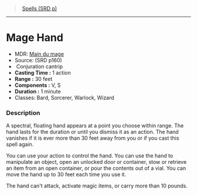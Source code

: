 ﻿---
!SpellVO
Level: cantrip
Type: Conjuration
CastingTime: 1 action
Range: 30 feet
Components: V, S
Duration: 1 minute
Classes: Bard, Sorcerer, Warlock, Wizard
Id: spells_vo.md#mage-hand
ParentLink: spells_vo.md#spells-srd-p
Name: Mage Hand
ParentName: Spells (SRD p)
NameLevel: 1
AltName: '[Main du mage](hd_spells_main_du_mage.md)'
Source: (SRD p160)
---
> [Spells (SRD p)](srd_spells.md)

---

# Mage Hand

- MDR: [Main du mage](hd_spells_main_du_mage.md)
- Source: (SRD p160)
-  Conjuration cantrip
- **Casting Time :** 1 action
- **Range :** 30 feet
- **Components :** V, S
- **Duration :** 1 minute
- Classes: Bard, Sorcerer, Warlock, Wizard

### Description

A spectral, floating hand appears at a point you choose within range. The hand lasts for the duration or until you dismiss it as an action. The hand vanishes if it is ever more than 30 feet away from you or if you cast this spell again.

You can use your action to control the hand. You can use the hand to manipulate an object, open an unlocked door or container, stow or retrieve an item from an open container, or pour the contents out of a vial. You can move the hand up to 30 feet each time you use it.

The hand can't attack, activate magic items, or carry more than 10 pounds.

